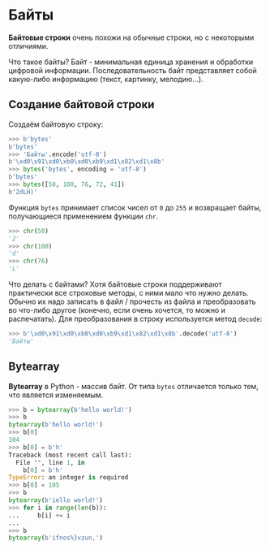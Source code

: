 # Байты

**Байтовые строки** очень похожи на обычные строки, но с некоторыми отличиями.

Что такое байты? Байт - минимальная единица хранения и обработки цифровой информации. Последовательность байт представляет собой какую-либо информацию (текст, картинку, мелодию...).

## Создание байтовой строки

Создаём байтовую строку:

```python
>>> b'bytes'
b'bytes'
>>> 'Байты'.encode('utf-8')
b'\xd0\x91\xd0\xb0\xd0\xb9\xd1\x82\xd1\x8b'
>>> bytes('bytes', encoding = 'utf-8')
b'bytes'
>>> bytes([50, 100, 76, 72, 41])
b'2dLH)'
```

Функция `bytes` принимает список чисел от `0` до `255` и возвращает байты, получающиеся применением функции `chr`.

```python
>>> chr(50)
'2'
>>> chr(100)
'd'
>>> chr(76)
'L'
```

Что делать с байтами? Хотя байтовые строки поддерживают практически все строковые методы, с ними мало что нужно делать. Обычно их надо записать в файл / прочесть из файла и преобразовать во что-либо другое (конечно, если очень хочется, то можно и распечатать). Для преобразования в строку используется метод `decode`:

```python
>>> b'\xd0\x91\xd0\xb0\xd0\xb9\xd1\x82\xd1\x8b'.decode('utf-8')
'Байты'
```

## Bytearray

**Bytearray** в Python - массив байт. От типа `bytes` отличается только тем, что является изменяемым.

```python
>>> b = bytearray(b'hello world!')
>>> b
bytearray(b'hello world!')
>>> b[0]
104
>>> b[0] = b'h'
Traceback (most recent call last):
  File "", line 1, in
    b[0] = b'h'
TypeError: an integer is required
>>> b[0] = 105
>>> b
bytearray(b'iello world!')
>>> for i in range(len(b)):
...     b[i] += i
...
>>> b
bytearray(b'ifnos%}vzun,')
```

